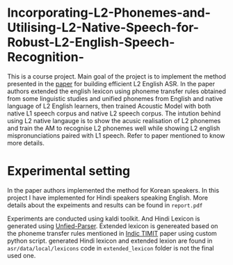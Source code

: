 # Incorporating-L2-Phonemes-and-Utilising-L2-Native-Speech-for-Robust-L2-English-Speech-Recognition-

This is a course project. Main goal of the project is to implement the method presented in the [paper](https://www.isca-speech.org/archive/pdfs/interspeech_2023/wang23e_interspeech.pdf) for building efficient L2 English ASR. In the paper authors extended the english lexicon using phoneme transfer rules obtained from some linguistic studies and unified phonemes from English and native language of L2 English learners, then trained Acoustic Model with both native L1 speech corpus and native L2 speech corpus. The intution behind using L2 native langauge is to show the acusic realisation of L2 phonemes and train the AM to recognise L2 phonemes well while showing L2 english mispronunciations paired with L1 speech. Refer to paper mentioned to know more details.

# Experimental setting
In the paper authors implemented the method for Korean speakers. In this project I have implemented for Hindi speakers speaking English. More details about the expeiments and results can be found in `report.pdf`

Experiments are conducted using kaldi toolkit. And Hindi Lexicon is generated using [Unfied-Parser](https://www.iitm.ac.in/donlab/tts/unified.php). Extended lexicon is genereated based on the phoneme transfer rules mentioned in [Indic TIMIT](https://ieeexplore.ieee.org/document/9041230) paper using custom python script. generated Hindi lexicon and extended lexion are found in `asr/data/local/lexicons`
 code in `extended_lexicon` folder is not the final used one.
